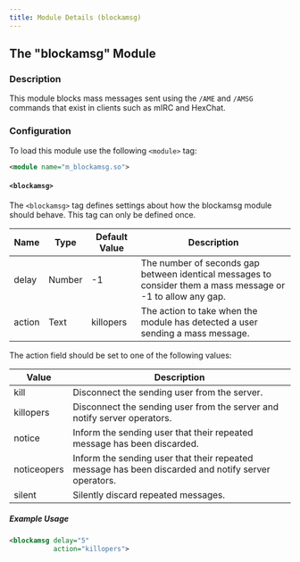 ```yaml
---
title: Module Details (blockamsg)
---
```


## The "blockamsg" Module

### Description

This module blocks mass messages sent using the `/AME` and `/AMSG` commands that exist in clients such as mIRC and HexChat.

### Configuration

To load this module use the following `<module>` tag:

```xml
<module name="m_blockamsg.so">
```

#### `<blockamsg>`

The `<blockamsg>` tag defines settings about how the blockamsg module should behave. This tag can only be defined once.

Name   | Type   | Default Value | Description
------ | ------ | ------------- | -----------
delay  | Number | -1            | The number of seconds gap between identical messages to consider them a mass message or -1 to allow any gap.
action | Text   | killopers     | The action to take when the module has detected a user sending a mass message.

The action field should be set to one of the following values:

Value       | Description
----------- | -----------
kill        | Disconnect the sending user from the server.
killopers   | Disconnect the sending user from the server and notify server operators.
notice      | Inform the sending user that their repeated message has been discarded.
noticeopers | Inform the sending user that their repeated message has been discarded and notify server operators.
silent      | Silently discard repeated messages.

##### Example Usage

```xml
<blockamsg delay="5"
           action="killopers">
```
